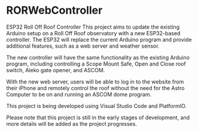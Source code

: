 # RORWebController

ESP32 Roll Off Roof Controller
This project aims to update the existing Arduino setup on a Roll Off Roof observatory with a new ESP32-based controller. The ESP32 will replace the current Arduino program and provide additional features, such as a web server and weather sensor.

The new controller will have the same functionality as the existing Arduino program, including controlling a Scope Mount Safe, Open and Close roof switch, Aleko gate opener, and ASCOM.

With the new web server, users will be able to log in to the website from their iPhone and remotely control the roof without the need for the Astro Computer to be on and running an ASCOM dome program.

This project is being developed using Visual Studio Code and PlatformIO.

Please note that this project is still in the early stages of development, and more details will be added as the project progresses.


